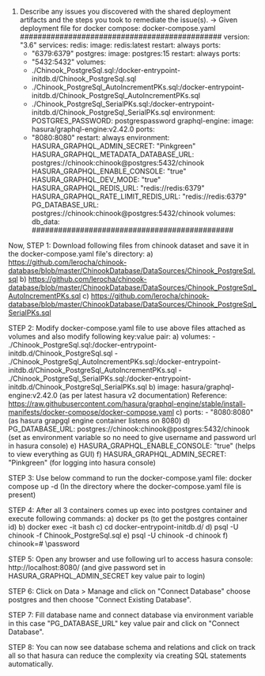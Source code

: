1. Describe any issues you discovered with the shared deployment artifacts and the steps you took to remediate the issue(s).
-> Given deployment file for docker compose:
docker-compose.yaml
##############################################
version: "3.6"
services:
  redis:
    image: redis:latest
    restart: always
    ports:
      - "6379:6379"
  postgres:
    image: postgres:15
    restart: always
    ports:
      - "5432:5432"
    volumes:
      - ./Chinook_PostgreSql.sql:/docker-entrypoint-initdb.d/Chinook_PostgreSql.sql
      - ./Chinook_PostgreSql_AutoIncrementPKs.sql:/docker-entrypoint-initdb.d/Chinook_PostgreSql_AutoIncrementPKs.sql
      - ./Chinook_PostgreSql_SerialPKs.sql:/docker-entrypoint-initdb.d/Chinook_PostgreSql_SerialPKs.sql
    environment:
      POSTGRES_PASSWORD: postgrespassword
  graphql-engine:
    image: hasura/graphql-engine:v2.42.0
    ports:
      - "8080:8080"
    restart: always
    environment:
      HASURA_GRAPHQL_ADMIN_SECRET: "Pinkgreen"
      HASURA_GRAPHQL_METADATA_DATABASE_URL: postgres://chinook:chinook@postgres:5432/chinook
      HASURA_GRAPHQL_ENABLE_CONSOLE: "true"
      HASURA_GRAPHQL_DEV_MODE: "true"
      HASURA_GRAPHQL_REDIS_URL: "redis://redis:6379"
      HASURA_GRAPHQL_RATE_LIMIT_REDIS_URL: "redis://redis:6379"
      PG_DATABASE_URL: postgres://chinook:chinook@postgres:5432/chinook
volumes:
  db_data:
##############################################

Now,
STEP 1: Download following files from chinook dataset and save it in the docker-compose.yaml file's directory:
a) https://github.com/lerocha/chinook-database/blob/master/ChinookDatabase/DataSources/Chinook_PostgreSql.sql
b) https://github.com/lerocha/chinook-database/blob/master/ChinookDatabase/DataSources/Chinook_PostgreSql_AutoIncrementPKs.sql
c) https://github.com/lerocha/chinook-database/blob/master/ChinookDatabase/DataSources/Chinook_PostgreSql_SerialPKs.sql

STEP 2: Modify docker-compose.yaml file to use above files attached as volumes and also modify following key:value pair:
a) volumes:
      - ./Chinook_PostgreSql.sql:/docker-entrypoint-initdb.d/Chinook_PostgreSql.sql
      - ./Chinook_PostgreSql_AutoIncrementPKs.sql:/docker-entrypoint-initdb.d/Chinook_PostgreSql_AutoIncrementPKs.sql
      - ./Chinook_PostgreSql_SerialPKs.sql:/docker-entrypoint-initdb.d/Chinook_PostgreSql_SerialPKs.sql
b) image: hasura/graphql-engine:v2.42.0  (as per latest hasura v2 documentation) Reference: https://raw.githubusercontent.com/hasura/graphql-engine/stable/install-manifests/docker-compose/docker-compose.yaml
c) ports:
      - "8080:8080"       (as hasura grapgql engine container listens on 8080)
d) PG_DATABASE_URL: postgres://chinook:chinook@postgres:5432/chinook      (set as environment variable so no need to give username and password url in hasura console)
e) HASURA_GRAPHQL_ENABLE_CONSOLE: "true" (helps to view everything as GUI)
f) HASURA_GRAPHQL_ADMIN_SECRET: "Pinkgreen"   (for logging into hasura console)

STEP 3: Use below command to run the docker-compose.yaml file:
docker compose up -d             (In the directory where the docker-compose.yaml file is present)

STEP 4: After all 3 containers comes up exec into postgres container and execute following commands:
a) docker ps  (to get the postgres container id)
b) docker exec -it <container-id> bash
c) cd docker-entrypoint-initdb.d/ 
d) psql -U chinook -f Chinook_PostgreSql.sql
e) psql -U chinook -d chinook
f) chinook=# \password

STEP 5: Open any browser and use following url to access hasura console:
http://localhost:8080/                            (and give password set in HASURA_GRAPHQL_ADMIN_SECRET key value pair to login)

STEP 6: Click on Data > Manage and click on "Connect Database" choose postgres and then choose "Connect Existing Database".

STEP 7: Fill database name and connect database via environment variable in this case "PG_DATABASE_URL" key value pair and click on "Connect Database".

STEP 8: You can now see database schema and relations and click on track all so that hasura can reduce the complexity via creating SQL statements automatically.
